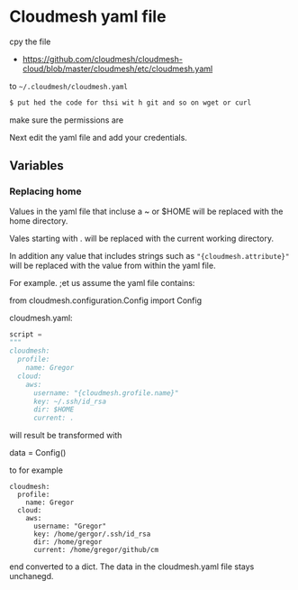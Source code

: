 # Cloudmesh yaml file

cpy the file

* <https://github.com/cloudmesh/cloudmesh-cloud/blob/master/cloudmesh/etc/cloudmesh.yaml>

to `~/.cloudmesh/cloudmesh.yaml`

```bash
$ put hed the code for thsi wit h git and so on wget or curl
```

make sure the permissions are 


Next edit the yaml file and add your credentials.

## Variables

### Replacing home 

Values in the yaml file that incluse a ~ or $HOME will be replaced with the home
directory.

Vales starting with . will be replaced with the current working directory.

In addition any value that includes strings such as `"{cloudmesh.attribute}"`
will be replaced with the value from within the yaml file.


For example. ;et us assume the yaml file contains:

from cloudmesh.configuration.Config import Config

cloudmesh.yaml:

```python
script =
"""
cloudmesh:
  profile:
    name: Gregor
  cloud:
    aws:
      username: "{cloudmesh.grofile.name}"
      key: ~/.ssh/id_rsa
      dir: $HOME
      current: .
```

will result be transformed with 

data = Config()

to for example

```
cloudmesh:
  profile:
    name: Gregor
  cloud:
    aws:
      username: "Gregor"
      key: /home/gergor/.ssh/id_rsa
      dir: /home/gregor
      current: /home/gregor/github/cm
```

end converted to a dict. The data in the cloudmesh.yaml file stays unchanegd.


